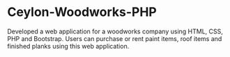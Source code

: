 # Ceylon-Woodworks-PHP
Developed a web application for a woodworks company using HTML, CSS, PHP and Bootstrap. Users can purchase or rent paint items, roof items and finished planks using this web application.
